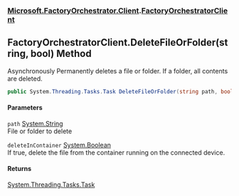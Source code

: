 ### [Microsoft.FactoryOrchestrator.Client](Microsoft_FactoryOrchestrator_Client.md 'Microsoft.FactoryOrchestrator.Client').[FactoryOrchestratorClient](Microsoft_FactoryOrchestrator_Client_FactoryOrchestratorClient.md 'Microsoft.FactoryOrchestrator.Client.FactoryOrchestratorClient')
## FactoryOrchestratorClient.DeleteFileOrFolder(string, bool) Method
Asynchronously Permanently deletes a file or folder. If a folder, all contents are deleted.  
```csharp
public System.Threading.Tasks.Task DeleteFileOrFolder(string path, bool deleteInContainer=false);
```
#### Parameters
<a name='Microsoft_FactoryOrchestrator_Client_FactoryOrchestratorClient_DeleteFileOrFolder(string_bool)_path'></a>
`path` [System.String](https://docs.microsoft.com/en-us/dotnet/api/System.String 'System.String')  
File or folder to delete
  
<a name='Microsoft_FactoryOrchestrator_Client_FactoryOrchestratorClient_DeleteFileOrFolder(string_bool)_deleteInContainer'></a>
`deleteInContainer` [System.Boolean](https://docs.microsoft.com/en-us/dotnet/api/System.Boolean 'System.Boolean')  
If true, delete the file from the container running on the connected device.
  
#### Returns
[System.Threading.Tasks.Task](https://docs.microsoft.com/en-us/dotnet/api/System.Threading.Tasks.Task 'System.Threading.Tasks.Task')  
